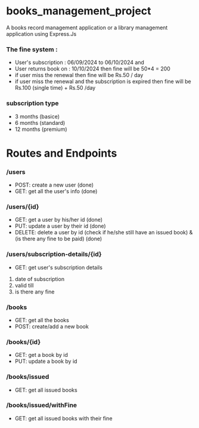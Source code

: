 # books_management_project
A books record management application or a library management application using Express.Js

### The fine system :
* User's subscription : 06/09/2024 to 06/10/2024 and
* User returns book on : 10/10/2024 then fine will be 50*4 = 200
* if user miss the renewal then fine will be Rs.50 / day
* if user miss the renewal and the subscription is expired then fine will be Rs.100 (single time) + Rs.50 /day

### subscription type
* 3 months (basice)
* 6 months (standard)
* 12 months (premium)

# Routes and Endpoints

### /users
* POST: create a new user (done)
* GET: get all the user's info (done)

### /users/{id}
* GET: get a user by his/her id (done)
* PUT: update a user by their id (done)
* DELETE: delete a user by id (check if he/she still have an issued book) & (is there any fine to be paid) (done)

### /users/subscription-details/{id}
* GET: get user's subscription details
1. date of subscription
2. valid till
3. is there any fine

### /books
* GET: get all the books
* POST: create/add a new book

###  /books/{id}
* GET: get a book by id
* PUT: update a book by id

### /books/issued
* GET: get all issued books

### /books/issued/withFine
* GET: get all issued books with their fine
